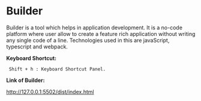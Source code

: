 # Builder

   Builder is a tool which helps in application development. It is a no-code platform where user allow to create a feature rich application without writing any single code of a line. Technologies used in this are javaScript, typescript and webpack.
   
   
   **Keyboard Shortcut:**
   
     Shift + h : Keyboard Shortcut Panel.
     
   **Link of Builder:**
   
   http://127.0.0.1:5502/dist/index.html
